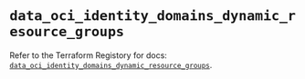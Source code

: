 # `data_oci_identity_domains_dynamic_resource_groups`

Refer to the Terraform Registory for docs: [`data_oci_identity_domains_dynamic_resource_groups`](https://registry.terraform.io/providers/oracle/oci/6.18.0/docs/data-sources/identity_domains_dynamic_resource_groups).
